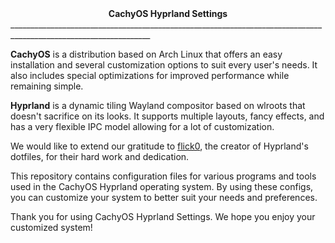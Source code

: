 <div align="center"><b>CachyOS Hyprland Settings</b></div>
_________________________________________________________________________________________________________________

**CachyOS** is a distribution based on Arch Linux that offers an easy installation and several customization options to suit every user's needs. It also includes special optimizations for improved performance while remaining simple.

**Hyprland** is a dynamic tiling Wayland compositor based on wlroots that doesn't sacrifice on its looks. It supports multiple layouts, fancy effects, and has a very flexible IPC model allowing for a lot of customization.

We would like to extend our gratitude to [flick0](https://github.com/flick0/dotfiles/tree/aurora), the creator of Hyprland's dotfiles, for their hard work and dedication.

This repository contains configuration files for various programs and tools used in the CachyOS Hyprland operating system. By using these configs, you can customize your system to better suit your needs and preferences.

Thank you for using CachyOS Hyprland Settings. We hope you enjoy your customized system!
